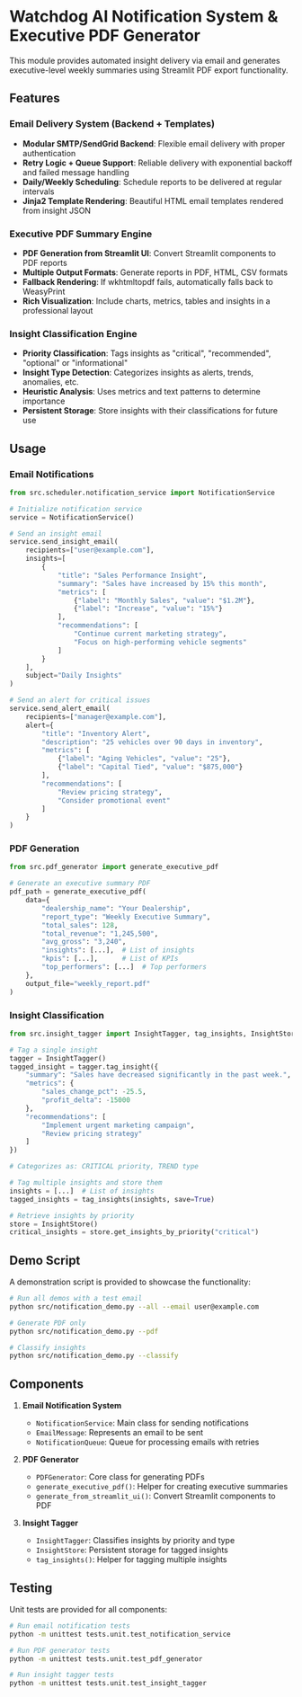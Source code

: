 # Watchdog AI Notification System & Executive PDF Generator

This module provides automated insight delivery via email and generates executive-level weekly summaries using Streamlit PDF export functionality.

## Features

### Email Delivery System (Backend + Templates)

- **Modular SMTP/SendGrid Backend**: Flexible email delivery with proper authentication
- **Retry Logic + Queue Support**: Reliable delivery with exponential backoff and failed message handling
- **Daily/Weekly Scheduling**: Schedule reports to be delivered at regular intervals
- **Jinja2 Template Rendering**: Beautiful HTML email templates rendered from insight JSON

### Executive PDF Summary Engine

- **PDF Generation from Streamlit UI**: Convert Streamlit components to PDF reports
- **Multiple Output Formats**: Generate reports in PDF, HTML, CSV formats
- **Fallback Rendering**: If wkhtmltopdf fails, automatically falls back to WeasyPrint
- **Rich Visualization**: Include charts, metrics, tables and insights in a professional layout

### Insight Classification Engine

- **Priority Classification**: Tags insights as "critical", "recommended", "optional" or "informational"
- **Insight Type Detection**: Categorizes insights as alerts, trends, anomalies, etc.
- **Heuristic Analysis**: Uses metrics and text patterns to determine importance
- **Persistent Storage**: Store insights with their classifications for future use

## Usage

### Email Notifications

```python
from src.scheduler.notification_service import NotificationService

# Initialize notification service
service = NotificationService()

# Send an insight email
service.send_insight_email(
    recipients=["user@example.com"],
    insights=[
        {
            "title": "Sales Performance Insight",
            "summary": "Sales have increased by 15% this month",
            "metrics": [
                {"label": "Monthly Sales", "value": "$1.2M"},
                {"label": "Increase", "value": "15%"}
            ],
            "recommendations": [
                "Continue current marketing strategy",
                "Focus on high-performing vehicle segments"
            ]
        }
    ],
    subject="Daily Insights"
)

# Send an alert for critical issues
service.send_alert_email(
    recipients=["manager@example.com"],
    alert={
        "title": "Inventory Alert",
        "description": "25 vehicles over 90 days in inventory",
        "metrics": [
            {"label": "Aging Vehicles", "value": "25"},
            {"label": "Capital Tied", "value": "$875,000"}
        ],
        "recommendations": [
            "Review pricing strategy",
            "Consider promotional event"
        ]
    }
)
```

### PDF Generation

```python
from src.pdf_generator import generate_executive_pdf

# Generate an executive summary PDF
pdf_path = generate_executive_pdf(
    data={
        "dealership_name": "Your Dealership",
        "report_type": "Weekly Executive Summary",
        "total_sales": 128,
        "total_revenue": "1,245,500",
        "avg_gross": "3,240",
        "insights": [...],  # List of insights
        "kpis": [...],      # List of KPIs
        "top_performers": [...]  # Top performers
    },
    output_file="weekly_report.pdf"
)
```

### Insight Classification

```python
from src.insight_tagger import InsightTagger, tag_insights, InsightStore

# Tag a single insight
tagger = InsightTagger()
tagged_insight = tagger.tag_insight({
    "summary": "Sales have decreased significantly in the past week.",
    "metrics": {
        "sales_change_pct": -25.5,
        "profit_delta": -15000
    },
    "recommendations": [
        "Implement urgent marketing campaign",
        "Review pricing strategy"
    ]
})

# Categorizes as: CRITICAL priority, TREND type

# Tag multiple insights and store them
insights = [...]  # List of insights
tagged_insights = tag_insights(insights, save=True)

# Retrieve insights by priority
store = InsightStore()
critical_insights = store.get_insights_by_priority("critical")
```

## Demo Script

A demonstration script is provided to showcase the functionality:

```bash
# Run all demos with a test email
python src/notification_demo.py --all --email user@example.com

# Generate PDF only
python src/notification_demo.py --pdf

# Classify insights
python src/notification_demo.py --classify
```

## Components

1. **Email Notification System**
   - `NotificationService`: Main class for sending notifications
   - `EmailMessage`: Represents an email to be sent
   - `NotificationQueue`: Queue for processing emails with retries

2. **PDF Generator**
   - `PDFGenerator`: Core class for generating PDFs
   - `generate_executive_pdf()`: Helper for creating executive summaries
   - `generate_from_streamlit_ui()`: Convert Streamlit components to PDF

3. **Insight Tagger**
   - `InsightTagger`: Classifies insights by priority and type
   - `InsightStore`: Persistent storage for tagged insights
   - `tag_insights()`: Helper for tagging multiple insights

## Testing

Unit tests are provided for all components:

```bash
# Run email notification tests
python -m unittest tests.unit.test_notification_service

# Run PDF generator tests
python -m unittest tests.unit.test_pdf_generator

# Run insight tagger tests
python -m unittest tests.unit.test_insight_tagger
```
